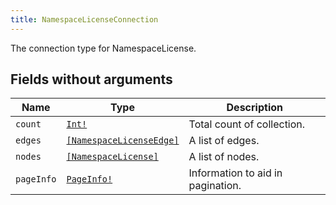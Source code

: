 ```yaml
---
title: NamespaceLicenseConnection
---
```


The connection type for NamespaceLicense.

## Fields without arguments

| Name | Type | Description |
|------|------|-------------|
| `count` | [`Int!`](../scalar/int.md) | Total count of collection. |
| `edges` | [`[NamespaceLicenseEdge]`](../object/namespacelicenseedge.md) | A list of edges. |
| `nodes` | [`[NamespaceLicense]`](../object/namespacelicense.md) | A list of nodes. |
| `pageInfo` | [`PageInfo!`](../object/pageinfo.md) | Information to aid in pagination. |

